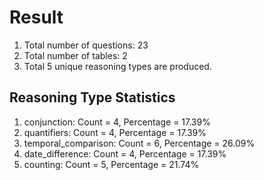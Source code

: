 # Result<br/>
1. Total number of questions: 23<br/>
2. Total number of tables: 2<br/>
3. Total 5 unique reasoning types are produced.<br/>
## **Reasoning Type Statistics**<br/>
1. conjunction: Count = 4, Percentage = 17.39%<br/>
2. quantifiers: Count = 4, Percentage = 17.39%<br/>
3. temporal_comparison: Count = 6, Percentage = 26.09%<br/>
4. date_difference: Count = 4, Percentage = 17.39%<br/>
5. counting: Count = 5, Percentage = 21.74%<br/>
